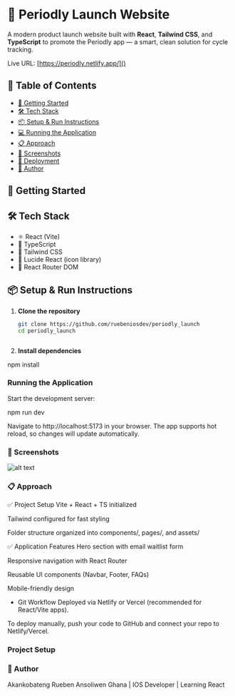 # 🚀 Periodly Launch Website

A modern product launch website built with **React**, **Tailwind CSS**, and **TypeScript** to promote the Periodly app — a smart, clean solution for cycle tracking.


Live URL: [https://periodly.netlify.app/]()

## 📌 Table of Contents

- [🚀 Getting Started](#-getting-started)
- [🛠 Tech Stack](#-tech-stack)
- [📦 Setup & Run Instructions](#-setup-run-instructions)
- [💻 Running the Application](#-running-the-application)
- [📋 Approach](#-approach)
- [📸 Screenshots](#-screenshots)
- [🚀 Deployment](#-deployment)
- [👤 Author](#-author)

## 🚀 Getting Started

## 🛠 Tech Stack

- ⚛️ React (Vite)
- 🔐 TypeScript
- 💅 Tailwind CSS
- 🎨 Lucide React (icon library)
- 🔁 React Router DOM

## 📦 Setup & Run Instructions
1. **Clone the repository**

   ```bash
   git clone https://github.com/ruebeniosdev/periodly_launch
   cd periodly_launch



2. **Install dependencies**


npm install



### Running the Application
Start the development server:

npm run dev

Navigate to http://localhost:5173 in your browser. The app supports hot reload, so changes will update automatically.

### 📸 Screenshots
![alt text](src/assets/screenShot.png)


### 📋 Approach
✅ Project Setup
Vite + React + TS initialized

Tailwind configured for fast styling

Folder structure organized into components/, pages/, and assets/

✅ Application Features
Hero section with email waitlist form

Responsive navigation with React Router

Reusable UI components (Navbar, Footer, FAQs)

Mobile-friendly design


-  Git Workflow
Deployed via Netlify or Vercel (recommended for React/Vite apps).

To deploy manually, push your code to GitHub and connect your repo to Netlify/Vercel.

### Project Setup


### 👤 Author
Akankobateng Rueben Ansoliwen
Ghana | IOS Developer | Learning React 
